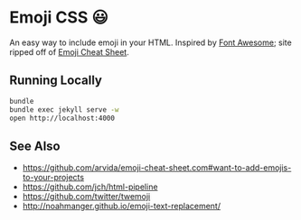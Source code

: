 # Emoji CSS :smiley:

An easy way to include emoji in your HTML. Inspired by [Font Awesome](http://fortawesome.github.io/Font-Awesome/); site ripped off of [Emoji Cheat Sheet](http://www.emoji-cheat-sheet.com/).

## Running Locally

```bash
bundle
bundle exec jekyll serve -w
open http://localhost:4000
```

## See Also

* https://github.com/arvida/emoji-cheat-sheet.com#want-to-add-emojis-to-your-projects
* https://github.com/jch/html-pipeline
* https://github.com/twitter/twemoji
* http://noahmanger.github.io/emoji-text-replacement/
